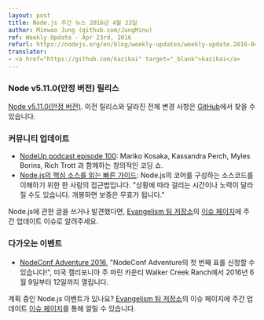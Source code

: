 ```yaml
---
layout: post
title: Node.js 주간 뉴스 2016년 4월 23일
author: Minwoo Jung (github.com/JungMinu)
ref: Weekly Update - Apr 23rd, 2016
refurl: https://nodejs.org/en/blog/weekly-updates/weekly-update.2016-04-23/
translator:
- <a href="https://github.com/kazikai" target="_blank">kazikai</a>
---
```


<!--
### Node v5.11.0(Stable) Release

[Node v5.11.0 (Stable)](https://nodejs.org/en/blog/release/v5.11.0/). Complete changelog from previous releases can be found [on GitHub](https://github.com/nodejs/node/blob/master/CHANGELOG.md).
-->

### Node v5.11.0(안정 버전) 릴리스

[Node v5.11.0(안정 버전)](https://nodejs.org/en/blog/release/v5.11.0/). 이전 릴리스와 달라진 전체 변경 사항은 [GitHub](https://github.com/nodejs/node/blob/master/CHANGELOG.md)에서 찾을 수 있습니다.

<!--### Community Updates

* [NodeUp podcast episode 100](http://nodeup.com/onehundred): A Creative Coding Show with Mariko Kosaka, Kassandra Perch, Myles Borins, and Rich Trott.
* [A Quick Guide To Reading Node.js Core Source](https://medium.com/@Trott/a-quick-guide-to-reading-node-js-core-source-c968d83e4194#.mmontrmvg): One person's approach to understanding the source code that makes up Node.js core. "Your mileage may vary. Warranty void if seal is broken."
-->

### 커뮤니티 업데이트

* [NodeUp podcast episode 100](http://nodeup.com/onehundred): Mariko Kosaka, Kassandra Perch, Myles Borins, Rich Trott 과 함께하는 창의적인 코딩 쇼.
* [Node.js의 핵심 소스를 읽는 빠른 가이드](https://medium.com/@Trott/a-quick-guide-to-reading-node-js-core-source-c968d83e4194#.mmontrmvg): Node.js의 코어를 구성하는 소스코드를 이해하기 위한 한 사람의 접근법입니다. "상황에 따라 걸리는 시간이나 노력이 달라질 수도 있습니다. 개봉하면 보증은 무효가 됩니다."

<!-- If you have spotted or written something about Node.js, do come over to our [Evangelism team repo(https://github.com/nodejs/evangelism) and suggest it on the [Issues page](https://github.com/nodejs/evangelism/issues), specifically the Weekly Updates issue.-->
Node.js에 관한 글을 쓰거나 발견했다면, [Evangelism 팀 저장소](https://github.com/nodejs/evangelism)의 [이슈 페이지](https://github.com/nodejs/evangelism/issues)에 주간 업데이트 이슈로 알려주세요.

<!--
### Upcoming Events

* [NodeConf Adventure 2016](https://ti.to/nodeconf/adventure-2016), "First batch of NodeConf Adventure tickets are up!", June 9th–12th, 2016 - Walker Creek Ranch, Marin, CA, USA

Have an event about Node.js coming up? You can put your events here through the [Evangelism team repo](https://github.com/nodejs/evangelism) and announce it in the [Issues page](https://github.com/nodejs/evangelism/issues), specifically the Weekly Updates issue.
-->

### 다가오는 이벤트

* [NodeConf Adventure 2016](https://ti.to/nodeconf/adventure-2016), "NodeConf Adventure의 첫 번째 표를 신청할 수 있습니다!", 미국 캘리포니아 주 마린 카운티 Walker Creek Ranch에서 2016년 6월 9일부터 12일까지 열립니다.

계획 중인 Node.js 이벤트가 있나요? [Evangelism 팀 저장소](https://github.com/nodejs/evangelism)의 이슈 페이지에 주간 업데이트 [이슈 페이지](https://github.com/nodejs/evangelism/issues)를 통해 알릴 수 있습니다.
